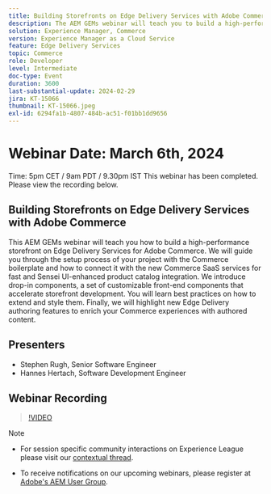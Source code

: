 ```yaml
---
title: Building Storefronts on Edge Delivery Services with Adobe Commerce
description: The AEM GEMs webinar will teach you to build a high-performance storefront on Edge Delivery Services for Adobe Commerce, covering project setup, Commerce SaaS integration, customizable front-end components, and new authoring features to enhance Commerce experiences.
solution: Experience Manager, Commerce
version: Experience Manager as a Cloud Service
feature: Edge Delivery Services
topic: Commerce
role: Developer
level: Intermediate
doc-type: Event
duration: 3600
last-substantial-update: 2024-02-29
jira: KT-15066
thumbnail: KT-15066.jpeg
exl-id: 6294fa1b-4807-484b-ac51-f01bb1dd9656
---
```

# Webinar Date: March 6th, 2024

Time: 5pm CET / 9am PDT / 9.30pm IST
This webinar has been completed. Please view the recording below.

## Building Storefronts on Edge Delivery Services with Adobe Commerce

This AEM GEMs webinar will teach you how to build a high-performance storefront on Edge Delivery Services for Adobe Commerce. We will guide you through the setup process of your project with the Commerce boilerplate and how to connect it with the new Commerce SaaS services for fast and Sensei UI-enhanced product catalog integration. We introduce drop-in components, a set of customizable front-end components that accelerate storefront development. You will learn best practices on how to extend and style them. Finally, we will highlight new Edge Delivery authoring features to enrich your Commerce experiences with authored content.

## Presenters

* Stephen Rugh, Senior Software Engineer
* Hannes Hertach, Software Development Engineer

## Webinar Recording

>[!VIDEO](https://video.tv.adobe.com/v/3427729)

>[!NOTE]
> 
>* For session specific community interactions on Experience League please visit our [contextual thread](https://adobe.ly/48m4dEm).
>
>* To receive notifications on our upcoming webinars, please register at [Adobe's AEM User Group](https://aem-augs.adobe.com/).
